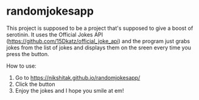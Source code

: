 # randomjokesapp

This project is supposed to be a project that's supposed to give a boost of serotinin. It uses the Official Jokes API (https://github.com/15Dkatz/official_joke_api) and the program just grabs jokes from the list of jokes and displays them on the sreen every time you press the button. 

How to use: 
1. Go to https://nikshitak.github.io/randomjokesapp/
2. Click the button
3. Enjoy the jokes and I hope you smile at em!
